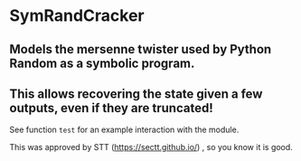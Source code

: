 # SymRandCracker

## Models the mersenne twister used by Python Random as a symbolic program.

## This allows recovering the state given a few outputs, even if they are truncated!

See function `test` for an example interaction with the module.



This was approved by STT (https://sectt.github.io/) , so you know it is good.
